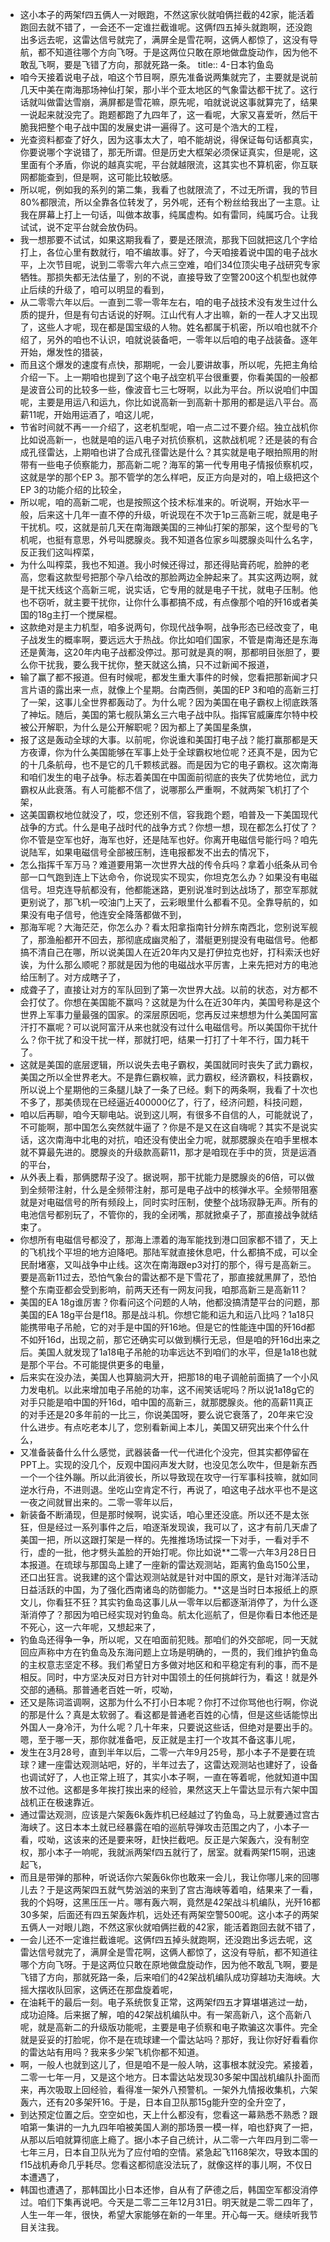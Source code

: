 - 这小本子的两架f四五俩人一对眼跑，不然这家伙就咱俩拦截的42家，能活着跑回去就不错了，一会还不一定谁拦截谁呢。这俩f四五掉头就跑啊，还没跑出多远去呢，这雷达信号就完了，满屏全是雪花啊，这俩人都惊了，这没有导航，都不知道往哪个方向飞呀。于是这两位只敢在原地做盘旋动作，因为他不敢乱飞啊，要是飞错了方向，那就死路一条。
  title:: 4-日本钓鱼岛
- 咱今天接着说电子战，咱这个节目啊，原先准备说两集就完了，主要就是说前几天中美在南海那场神仙打架，那小半个亚太地区的气象雷达都干扰了。这行话就叫做雷达雪崩，满屏都是雪花嘛，原先呢，咱就说说这事就算完了，结果一说起来就没完了。跑题都跑了九四年了，这一看呢，大家又喜爱听，然后干脆我把整个电子战中国的发展史讲一遍得了。这可是个浩大的工程，
- 光查资料都查了好久，因为这事太大了，咱不能胡说，得保证每句话都真实，你要说哪个字说错了，那无所谓。但是历史大框架必须保证真实，但是呢，这里面有个矛盾，你说的越真实呢，平台就越限流，这其实也不算机密，你互联网都能查到，但是啊，这可能比较敏感。
- 所以呢，例如我的系列的第二集，我看了也就限流了，不过无所谓，我的节目80%都限流，所以全靠各位转发了，另外呢，还有个粉丝给我出了一主意。让我在屏幕上打上一句话，叫做本故事，纯属虚构。如有雷同，纯属巧合。让我试试，说不定平台就会放伪码。
- 我一想那要不试试，如果这期我看了，要是还限流，那我下回就把这几个字给打上，各位心里有数就行，咱不编故事。好了，今天咱接着说中国的电子战水平，上次节目呢，说到二零零六年六点三空难，咱们34位顶尖电子战研究专家牺牲。那损失都无法估量了，别的不说，直接导致了空警200这个机型也就停止后续的升级了，咱可以明显的看到，
- 从二零零六年以后。一直到二零一零年左右，咱的电子战技术没有发生过什么质的提升，但是有句古话说的好啊。江山代有人才出嘛，新的一茬人才又出现了，这些人才呢，现在都是国宝级的人物。姓名都属于机密，所以咱也就不介绍了，另外的咱也不认识，咱就说装备吧，一零年以后咱的电子战装备。逐年开始，爆发性的猎装，
- 而且这个爆发的速度有点快，那期呢，一会儿要讲故事，所以呢，先把主角给介绍一下。上一期咱也提到了这个电子战空机平台很重要，你看美国的一般都是波音公司的比较多一些，像波音七三七呀啊，以此为平台。所以说咱们中国呢，主要是用运八和运九，你比如说高新一到高新十那用的都是运八平台。高薪11呢，开始用运酒了，咱这儿呢，
- 节省时间就不再一一介绍了，这老机型呢，咱一点二过不要介绍。独立战机你比如说高新一，也就是咱的运八电子对抗侦察机，这款战机呢？还是装的有合成孔径雷达，上期咱也讲了合成孔径雷达是什么？其实就是电子眼拍照用的附带有一些电子侦察能力，那高新二呢？海军的第一代专用电子情报侦察机哎，这就是学的那个EP 3。那不管学的怎么样吧，反正方向是对的，咱上级把这个EP 3的功能介绍的比较全，
- 所以呢，咱的高新二呢，也是按照这个技术标准来的。听说啊，开始水平一般，后来这十几年一直不停的升级，听说现在不次于1p三高新三呢，就是电子干扰机。哎，这就是前几天在南海跟美国的三神仙打架的那架，这个型号的飞机呢，也挺有意思，外号叫腮腺炎。我不知道各位家乡叫腮腺炎叫什么名字，反正我们这叫榨菜，
- 为什么叫榨菜，我也不知道。我小时候还得过，那还得贴膏药呢，脸肿的老高，您看这款型号把那个孕八给改的那脸两边全肿起来了。其实这两边啊，就是干扰天线这个高新三呢，说实话，它专用的就是电子干扰，就电子压制。他也不窃听，就主要干扰你，让你什么事都搞不成，有点像那个咱的歼16或者美国的18g主打一个搅屎棍。
- 这款绝对是主力机型，咱多说两句，你现代战争啊，战争形态已经改变了，电子战发生的概率啊，要远远大于热战。你比如咱们国家，不管是南海还是东海还是黄海，这20年内电子战都没停过。那可就是真的啊，那都明目张胆了，要么你干扰我，要么我干扰你，整天就这么搞，只不过新闻不报道，
- 输了赢了都不报道。但有时候呢，都发生重大事件的时候，您看把那新闻才只言片语的露出来一点，就像上个星期。台南西侧，美国的EP 3和咱的高新三打了一架，这事儿全世界都轰动了。为什么呢？因为美国在电子霸权上彻底跌落了神坛。随后，美国的第七舰队第幺三六电子战中队。指挥官威廉库尔特中校被公开解职，为什么是公开解职呢？因为都上了美国星条旗，
- 报了这是轰动全球的大事。以前呢，你说谁和美国打电子战？能打赢那都是天方夜谭，你为什么美国能够在军事上处于全球霸权地位呢？还真不是，因为它的十几条航母，也不是它的几千颗核武器。而是因为它的电子霸权。这次南海和咱们发生的电子战争。标志着美国在中国面前彻底的丧失了优势地位，武力霸权从此衰落。有人可能都不信了，说哪那么严重啊，不就两架飞机打了个架，
- 这美国霸权地位就没了，哎，您还别不信，容我跑个题，咱普及一下美国现代战争的方式。什么是电子战时代的战争方式？你想一想，现在都怎么打仗了？你不管是空军也好，海军也好，还是陆军也好。你离开电磁信号能行吗？咱先说陆军，如果电磁信号全部被压制，连电报都发不出去的情况下，
- 怎么指挥千军万马？难道要用第一次世界大战的传令兵吗？拿着小纸条从司令部一口气跑到连上下达命令，你说现实不现实，你坦克怎么办？如果没有电磁信号。坦克连导航都没有，他都能迷路，更别说准时到达战场了，那空军那就更别说了，那飞机一咬油门上天了，云彩眼里什么都看不见。全靠导航的，如果没有电子信号，他连安全降落都做不到，
- 那海军呢？大海茫茫，你怎么办？看太阳拿指南针分辨东南西北，您别说军舰了，那渔船都开不回去，那彻底成幽灵船了，潜艇更别提没有电磁信号。他都搞不清自己在哪，所以说美国人在近20年内又是打伊拉克也好，打科索沃也好诶，为什么那么顺呢？那就是因为他的电磁战水平厉害，上来先把对方的电池给压制了。对方成瞎子了，
- 成聋子了，直接让对方的军队回到了第一次世界大战。以前的状态，对方都不会打仗了。你想在美国能不赢吗？这就是为什么在近30年内，美国号称是这个世界上军事力量最强的国家。的深层原因呃，您再反过来想想为什么美国阿富汗打不赢呢？可以说阿富汗从来也就没有过什么电磁信号。所以美国你干扰什么？你干扰了和没干扰一样，那就打吧，结果一打打了十年不行，国力耗干了。
- 这就是美国的底层逻辑，所以说失去电子霸权，美国就同时丧失了武力霸权，美国之所以全世界老大。不是靠仨霸权嘛，武力霸权，经济霸权，科技霸权，所以说上个星期他的三条腿儿缺了一条了已经。剩下的两条啊，我看了十次也不多了，那美债现在已经逼近400000亿了，行了，经济问题，科技问题，
- 咱以后再聊，咱今天聊电站。说到这儿啊，有很多不自信的人，可能就说了，不可能啊，那中国怎么突然就牛逼了？你是不是又在这自嗨呢？其实不是说实话，这次南海中北电的对抗，咱还没有使出全力呢，就那腮腺炎在咱手里根本就不算最先进的。腮腺炎的升级款高薪11，那才是咱现在手中的货，货是运酒的平台，
- 从外表上看，那俩腮帮子没了。据说啊，那干扰能力是腮腺炎的6倍，可以做到全频带注射，什么是全频带注射，那可是电子战中的核弹水平。全频带阻塞就是对电磁信号的所有频段上，同时实时压制，使整个战场寂静无声。所有的电池信号都别玩了，不管你的，我的全闭嘴，那就掀桌子了，那直接战争就结束了。
- 你想所有电磁信号都没了，那海上漂着的海军能找到港口回家都不错了，天上的飞机找个平坦的地方迫降吧。那陆军就直接休息吧，什么都搞不成，可以全民耐堵塞，又叫战争中止线。这次在南海跟ep3对打的那个，得亏是高新三。要是高新11过去，恐怕气象台的雷达都不是下雪花了，那直接就黑屏了，恐怕整个东南亚都会受到影响，前两天还有一网友问我，咱那高新三是高新11？
- 美国的EA 18g谁厉害？你看问这个问题的人呐，他都没搞清楚平台的问题，那美国的EA 18g平台是f18。那是战斗机。你想它能和运九和运八比吗？1a18只能携带电子吊舱，它的对手是中国的歼16地。但是它的性能连中国的歼16d都不如歼16d，出现之前，那它还确实可以做到横行无忌，但是咱的歼16d出来之后。美国人就发现了1a18电子吊舱的功率远达不到咱们的水平，但是1a18也就是那个平台。不可能提供更多的电量，
- 后来实在没办法，美国人也算脑洞大开，把那18的电子调舱前面搞了一个小风力发电机。以此来增加电子吊舱的功率，这不闹笑话呢吗？所以说1a18g它的对手只能是咱中国的歼16d，咱中国的高新三，就那腮腺炎。他的高薪11真正的对手还是20多年前的一比三，你说美国呀，要么说它衰落了，20年来它没什么进步。有点吃老本儿了，您别看新闻上本儿，美国又研究出来个什么什么，
- 又准备装备什么什么感觉，武器装备一代一代进化个没完，但其实都停留在PPT上。实现的没几个，反观中国闷声发大财，也没见怎么吹牛，但是新东西一个一个往外蹦。所以此消彼长，所以导致现在攻守一行军事科技嘛，就如同逆水行舟，不进则退。坐吃山空肯定不行，再说了，咱这电子战水平也不是这一夜之间就冒出来的。二零一零年以后，
- 新装备不断涌现，但是那时候啊，说实话，咱心里还没底。所以还不是太张狂，但是经过一系列事件之后，咱逐渐发现诶，我可以了，这才有前几天虐了美国一把，所以这跟打架是一样的。先推推场场试探一下对手，一看对手不行，虚的一批，他才劈头盖脸的开始打呢。你比如说**二零一六年3月28日日本报道。在琉球与那国岛上建了一座新的雷达观测站，距离钓鱼岛150公里，还口出狂言。说我建的这个雷达观测站就是针对中国的原文，是针对海洋活动日益活跃的中国，为了强化西南诸岛的防御能力。**这是当时日本报纸上的原文儿，你看狂不狂？其实钓鱼岛这事儿从一零年以后都逐渐消停了，为什么逐渐消停了？那因为咱已经实现对钓鱼岛。航太化巡航了，但是你看日本他还是不死心，这一六年呢，又想起来了，
- 钓鱼岛还得争一争，所以呢，又在咱面前犯贱。那咱们的外交部呢，同一天就回应声称中方在钓鱼岛及东海问题上立场是明确的，一贯的，我们维护钓鱼岛的主权意志坚定不移。我们希望日方多做对地区和和平稳定有利的事，而不是相反。同时，中方坚决反对日方针对中国领土的任何挑衅行为，看这！就是外交部的通稿。那普通老百姓一听，哎呦，
- 还又是陈词滥调啊，这那为什么不打小日本呢？你打不过你骂他也行啊，你说的那是什么？真是太软弱了。看这都是普通老百姓的心情，但是这些话能惊出外国人一身冷汗，为什么呢？几十年来，只要说这些话，但绝对是要出手的。嗯，至于哪一天，那你就准备吧，反正就是主打一个攻其不备这事儿呢，
- 发生在3月28号，直到半年以后，二零一六年9月25号，那小本子不是要在琉球？建一座雷达观测站吧，好的，半年过去了，这雷达观测站也建好了，设备也调试好了，人也正常上班了，其实小本子啊，一直在等着呢，他就知道中国放不过他。这都是多年挨打挨出来的经验，果然这天上午雷达显示有六架中国战机正在极速靠近。
- 通过雷达观测，应该是六架轰6k轰炸机已经越过了钓鱼岛，马上就要通过宫古海峡了。这日本本土就已经暴露在咱的巡航导弹攻击范围之内了，小本子一看，哎呦，这该来的还是要来呀，赶快拦截吧。反正是六架轰六，没有制空权，那小本子一响呢，我就派两架f四五就行了，居室。就看两架f15啊，迅速起飞，
- 而且是带弹的那种，听说话你六架轰6k你也敢来一会儿，我让你哪儿来的回哪儿去？于是这两架四五就气势汹汹的来到了宫古海峡等着咱，结果来了一看，我的个妈呀，这黑压压一片。哪有轰六啊，竟然是42架战斗机编队，光歼16都30多架，后面还有四五架轰炸机，远处还有两架空警500呢。这小本子的两架五俩人一对眼儿跑，不然这家伙就咱俩拦截的42家，能活着跑回去就不错了，
- 一会儿还不一定谁拦截谁呢。这俩f四五掉头就跑啊，还没跑出多远去呢，这雷达信号就完了，满屏全是雪花啊，这俩人都惊了，这没有导航，都不知道往哪个方向飞呀。于是这两位只敢在原地做盘旋动作，因为他不敢乱飞啊，要是飞错了方向，那就死路一条，后来咱们的42架战机编队成功穿越功夫海峡。大摇大摆收队回家，这俩还在那盘旋着呢，
- 在油耗干的最后一刻。电子系统恢复正常，这两架f四五才算堪堪逃过一劫，成功迫降。后来据了解，咱的42架战机编队中。有一架高新八，这个高新八呢，就是高新二的升级版功能呢，主要是电子侦察和电子欺骗这次事件。完全就是妥妥的打脸呢，你不是在琉球建一个雷达站吗？那好，我让你好好看看你的雷达站有用吗？我来多少架飞机你都不知道。
- 啊，一般人也就到这儿了，但是咱不是一般人呐，这事根本就没完。紧接着，二零一七年一月，又是这个地方。日本雷达站发现30多架中国战机编队扑面而来，再次吸取上回经验，看得准一架外八预警机。一架外九情报收集机，六架轰六，还有20多架歼16。于是，日本自卫队那15g能升空的全升空了，
- 到达预定位置之后。空空如也，天上什么都没有，您看这一幕熟悉不熟悉？跟咱第一集讲的一九九四年咱被美国人涮的那场景一模一样，咱也舒爽了一把，从那以后咱就算彻底上瘾了。据小本子自己统计，从二零一六年四月到二零一七年三月，日本自卫队光为了应付咱的空情。紧急起飞1168架次，导致本国的f15战机寿命几乎耗尽。您看这都彻底没法玩了，就像这样的事儿啊，不仅日本遭遇了，
- 韩国也遭遇了，那韩国比小日本还惨，自从有了萨德之后，韩国空军都没消停过。咱们下集再说吧。今天是二零二三年12月31日。明天就是二零二四年了，人生一年一年，很快，希望大家能够在新的一年里。开心每一天。继续听我节目关注我。